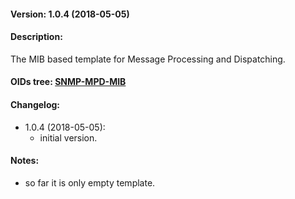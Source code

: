 #### Version: 1.0.4 (2018-05-05)

#### Description:
The MIB based template for Message Processing and Dispatching.

#### OIDs tree: [SNMP-MPD-MIB](http://www.oidview.com/mibs/0/SNMP-MPD-MIB.html)

#### Changelog:
- 1.0.4 (2018-05-05):
  - initial version.

#### Notes:
- so far it is only empty template.